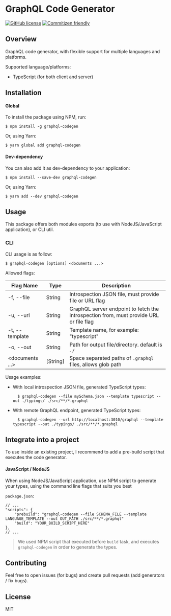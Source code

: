 # GraphQL Code Generator

[![GitHub license](https://img.shields.io/badge/license-MIT-lightgrey.svg?maxAge=2592000)](https://raw.githubusercontent.com/apollostack/apollo-ios/master/LICENSE) [![Commitizen friendly](https://img.shields.io/badge/commitizen-friendly-brightgreen.svg)](http://commitizen.github.io/cz-cli/)

## Overview

GraphQL code generator, with flexible support for multiple languages and platforms. 

Supported language/platforms:

- TypeScript (for both client and server)

## Installation

#### Global

To install the package using NPM, run:

    $ npm install -g graphql-codegen

Or, using Yarn:
    
    $ yarn global add graphql-codegen

#### Dev-dependency

You can also add it as dev-dependency to your application:

    $ npm install --save-dev graphql-codegen

Or, using Yarn:
    
    $ yarn add --dev graphql-codegen

## Usage

This package offers both modules exports (to use with NodeJS/JavaScript application), or CLI util.

### CLI 

CLI usage is as follow:

    $ graphql-codegen [options] <documents ...>
    
Allowed flags:    

| Flag Name       | Type     | Description                                                                            |
|-----------------|----------|----------------------------------------------------------------------------------------|
| -f, --file      | String   | Introspection JSON file, must provide file or URL flag                                 |
| -u, --url       | String   | GraphQL server endpoint to fetch the introspection from, must provide URL or file flag |
| -t, --template  | String   | Template name, for example: "typescript"                                               |
| -o, --out       | String   | Path for output file/directory. default is `./`                                        |
| <documents ...> | [String] | Space separated paths of `.graphql` files, allows glob path                            |

Usage examples:

- With local introspection JSON file, generated TypeScript types:

        $ graphql-codegen --file mySchema.json --template typescript --out ./typings/ ./src/**/*.graphql
    
   
- With remote GraphQL endpoint, generated TypeScript types:

        $ graphql-codegen --url http://localhost:3010/graphql --template typescript --out ./typings/ ./src/**/*.graphql
    

## Integrate into a project

To use inside an existing project, I recommend to add a pre-build script that executes the code generator.

#### JavaScript / NodeJS

When using NodeJS/JavaScript application, use NPM script to generate your types, using the command line flags that suits you best

`package.json`:

    // ...
    "scripts": {
        "prebuild": "graphql-codegen --file SCHEMA_FILE --template LANGUAGE_TEMPLATE --out OUT_PATH ./src/**/*.graphql"
        "build": "YOUR_BUILD_SCRIPT_HERE"
    },
    // ...

> We used NPM script that executed before `build` task, and executes `graphql-codegen` in order to generate the types.

## Contributing

Feel free to open issues (for bugs) and create pull requests (add generators / fix bugs).

## License

MIT